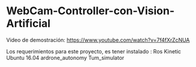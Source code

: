 # WebCam-Controller-con-Vision-Artificial
Video de demostración:  https://www.youtube.com/watch?v=7f4fXrZcNUA

Los requerimientos para este proyecto, es tener instalado :
Ros Kinetic
Ubuntu 16.04
ardrone_autonomy
Tum_simulator

